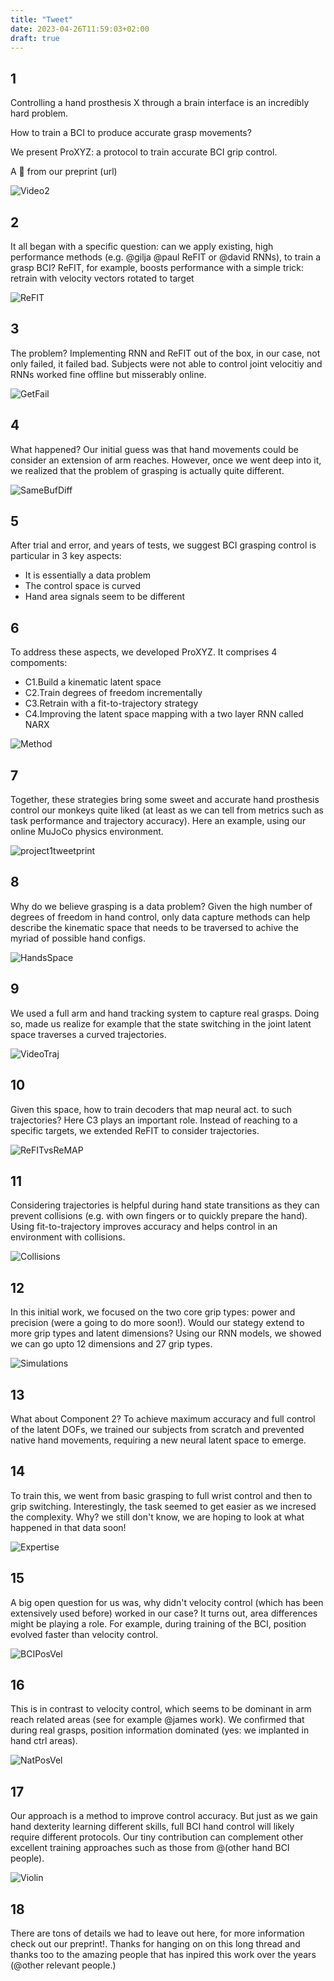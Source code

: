 ```yaml
---
title: "Tweet"
date: 2023-04-26T11:59:03+02:00
draft: true
---
```


## 1
Controlling a hand prosthesis X through a brain interface is an incredibly hard problem.

How to train a BCI to produce accurate grasp movements? 

We present ProXYZ: a protocol to train accurate BCI grip control.

A 🧵 from our preprint (url)

![Video2](https://aagudel.github.io/graspdecpaper/video2.gif)

## 2
It all began with a specific question: can we apply existing, high performance methods (e.g. @gilja @paul ReFIT or @david RNNs), to train a grasp BCI? ReFIT, for example, boosts performance with a simple trick: retrain with velocity vectors rotated to target

![ReFIT](joined0_refit.gif)

## 3
The problem? Implementing RNN and ReFIT out of the box, in our case, not only failed, it failed bad. Subjects were not able to control joint velocitiy and RNNs worked fine offline but misserably online.

![GetFail](getfail.gif)

## 4
What happened? Our initial guess was that hand movements could be consider an extension of arm reaches. However, once we went deep into it, we realized that the problem of grasping is actually quite different.

![SameBufDiff](samebutdiff.gif)

## 5
After trial and error, and years of tests, we suggest BCI grasping control is particular in 3 key aspects:
- It is essentially a data problem
- The control space is curved
- Hand area signals seem to be different

## 6
To address these aspects, we developed ProXYZ. It comprises 4 compoments:
- C1.Build a kinematic latent space
- C2.Train degrees of freedom incrementally
- C3.Retrain with a fit-to-trajectory strategy
- C4.Improving the latent space mapping with a two layer RNN called NARX

![Method](method.png)

## 7
Together, these strategies bring some sweet and accurate hand prosthesis control our monkeys quite liked (at least as we can tell from metrics such as task performance and trajectory accuracy). Here an example, using our online MuJoCo physics environment.

![project1tweetprint](https://aagudel.github.io/graspdecpaper/project1_tweetprint.gif)

## 8
Why do we believe grasping is a data problem? Given the high number of degrees of freedom in hand control, only data capture methods can help describe the kinematic space that needs to be traversed to achive the myriad of possible hand configs.

![HandsSpace](handsspace0.gif)

## 9
We used a full arm and hand tracking system to capture real grasps. Doing so, made us realize for example that the state switching in the joint latent space traverses a curved trajectories.

![VideoTraj](https://aagudel.github.io/graspdecpaper/videotraj0.gif)

## 10
Given this space, how to train decoders that map neural act. to such trajectories? Here C3 plays an important role. Instead of reaching to a specific targets, we extended ReFIT to consider trajectories.

![ReFITvsReMAP](joined0.gif)

## 11
Considering trajectories is helpful during hand state transitions as they can prevent collisions (e.g. with own fingers or to quickly prepare the hand). Using fit-to-trajectory improves accuracy and helps control in an environment with collisions.

![Collisions](collisions.png)

## 12
In this initial work, we focused on the two core grip types: power and precision (were a going to do more soon!). Would our stategy extend to more grip types and latent dimensions? Using our RNN models, we showed we can go upto 12 dimensions and 27 grip types.

![Simulations](sims.png)

## 13
What about Component 2? To achieve maximum accuracy and full control of the latent DOFs, we trained our subjects from scratch and prevented native hand movements, requiring a new neural latent space to emerge.

## 14
To train this, we went from basic grasping to full wrist control and then to grip switching. Interestingly, the task seemed to get easier as we incresed the complexity. Why? we still don't know, we are hoping to look at what happened in that data soon!

![Expertise](expertise.png)

## 15
A big open question for us was, why didn't velocity control (which has been extensively used before) worked in our case? It turns out, area differences might be playing a role. For example, during training of the BCI, position evolved faster than velocity control.

![BCIPosVel](bciposvel.png)

## 16
This is in contrast to velocity control, which seems to be dominant in arm reach related areas (see for example @james work). We confirmed that during real grasps, position information dominated (yes: we implanted in hand ctrl areas).

![NatPosVel](natposvel.png)

## 17
Our approach is a method to improve control accuracy. But just as we gain hand dexterity learning different skills, full BCI hand control will likely require different protocols. Our tiny contribution can complement other excellent training approaches such as those from @(other hand BCI people).

![Violin](violin.gif)

## 18
There are tons of details we had to leave out here, for more information check out our preprint!. Thanks for hanging on on this long thread and thanks too to the amazing people that has inpired this work over the years (@other relevant people.)

